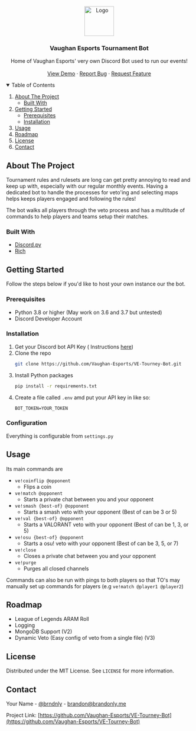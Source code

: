 <!-- PROJECT LOGO -->
<br />
<p align="center">
  <a href="https://github.com/Vaughan-Esports/VE-Tourney-Bot">
    <img src="https://image.brandonly.me/ve white.png" alt="Logo" width="80" height="80">
  </a>

<h3 align="center">Vaughan Esports Tournament Bot</h3>

  <p align="center">
    Home of Vaughan Esports' very own Discord Bot used to run our events!
    <br />
    <br />
    <a href="https://vaughanesports.org/discord">View Demo</a>
    ·
    <a href="https://github.com/Vaughan-Esports/VE-Tourney-Bot/issues">Report Bug</a>
    ·
    <a href="https://github.com/Vaughan-Esports/VE-Tourney-Bot/issues">Request Feature</a>
  </p>
</p>



<!-- TABLE OF CONTENTS -->
<details open="open">
  <summary>Table of Contents</summary>
  <ol>
    <li>
      <a href="#about-the-project">About The Project</a>
      <ul>
        <li><a href="#built-with">Built With</a></li>
      </ul>
    </li>
    <li>
      <a href="#getting-started">Getting Started</a>
      <ul>
        <li><a href="#prerequisites">Prerequisites</a></li>
        <li><a href="#installation">Installation</a></li>
      </ul>
    </li>
    <li><a href="#usage">Usage</a></li>
    <li><a href="#roadmap">Roadmap</a></li>
    <li><a href="#license">License</a></li>
    <li><a href="#contact">Contact</a></li>
  </ol>
</details>



<!-- ABOUT THE PROJECT -->

## About The Project

Tournament rules and rulesets are long can get pretty annoying to read and keep
up with, especially with our regular monthly events. Having a dedicated bot to
handle the processes for veto'ing and selecting maps helps keeps players
engaged and following the rules!

The bot walks all players through the veto process and has a multitude of
commands to help players and teams setup their matches.

### Built With

* [Discord.py](https://github.com/Rapptz/discord.py)
* [Rich](https://github.com/willmcgugan/rich)

<!-- GETTING STARTED -->

## Getting Started

Follow the steps below if you'd like to host your own instance our the bot.

### Prerequisites

- Python 3.8 or higher (May work on 3.6 and 3.7 but untested)
- Discord Developer Account

### Installation

1. Get your Discord bot API Key (
   Instructions [here](https://discordpy.readthedocs.io/en/latest/discord.html))
2. Clone the repo
   ```sh
   git clone https://github.com/Vaughan-Esports/VE-Tourney-Bot.git
   ```
3. Install Python packages
   ```sh
   pip install -r requirements.txt
   ```
4. Create a file called `.env` amd put your API key in like so:
   ```dotenv
   BOT_TOKEN=YOUR_TOKEN
   ```

### Configuration

Everything is configurable from `settings.py`


<!-- USAGE EXAMPLES -->

## Usage

Its main commands are

- `ve!coinflip @opponent`
    - Flips a coin
- `ve!match @opponent`
    - Starts a private chat between you and your opponent
- `ve!smash {best-of} @opponent`
    - Starts a smash veto with your opponent (Best of can be 3 or 5)
- `ve!val {best-of} @opponent`
    - Starts a VALORANT veto with your opponent (Best of can be 1, 3, or 5)
- `ve!osu {best-of} @opponent`
    - Starts a osu! veto with your opponent (Best of can be 3, 5, or 7)
- `ve!close`
    - Closes a private chat between you and your opponent
- `ve!purge`
    - Purges all closed channels

Commands can also be run with pings to both players so that TO's may manually
set up commands for players (e.g `ve!match @player1 @player2`)



<!-- ROADMAP -->

## Roadmap

- League of Legends ARAM Roll
- Logging
- MongoDB Support (V2)
- Dynamic Veto (Easy config of veto from a single file) (V3)

<!-- LICENSE -->

## License

Distributed under the MIT License. See `LICENSE` for more information.



<!-- CONTACT -->

## Contact

Your Name - [@brndnly](https://twitter.com/brndnly) - brandon@brandonly.me

Project
Link: [https://github.com/Vaughan-Esports/VE-Tourney-Bot](https://github.com/Vaughan-Esports/VE-Tourney-Bot)

